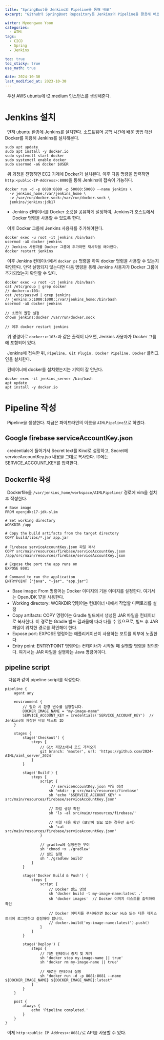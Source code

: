 ```yaml
---
title: "SpringBoot를 Jenkins의 Pipeline을 통해 배포"
excerpt: "Github의 SpringBoot Repository를 Jenkins의 Pipeline을 활용해 배포한다."

wirter: Myeongwoo Yoon
categories:
  - AIML
tags:
  - CICD
  - Spring
  - Jenkins

toc: true
toc_sticky: true
use_math: true 

date: 2024-10-30
last_modified_at: 2023-10-30
---
```


&ensp;우선 AWS ubuntu에 t2.medium 인스턴스를 생성해준다.

Jenkins 설치
======

&ensp;먼저 ubuntu 환경에 Jenkins를 설치한다. 소프트웨어 공학 시간에 배운 방법 대신 Docker를 이용해 Jenkins를 설치해본다.
```
sudo apt update
sudo apt install -y docker.io
sudo systemctl start docker
sudo systemctl enable docker
sudo usermod -aG docker $USER
```

&ensp;위 과정을 진행하면 EC2 기계에 Docker가 설치된다. 이후 다음 명령을 입력하면 `http:<public-IP-Address>:8080`을 통해 Jenkins에 접속이 가능하다.
```
docker run -d -p 8080:8080 -p 50000:50000 --name jenkins \
  -v jenkins_home:/var/jenkins_home \
  -v /var/run/docker.sock:/var/run/docker.sock \
  jenkins/jenkins:jdk17
```

* Jenkins 컨테이너를 Docker 소켓을 공유하게 설정하여, Jenkins가 호스트에서 Docker 명령을 사용할 수 있도록 한다.

&ensp;이후 Docker 그룹에 Jenkins 사용자를 추가해야한다.
```
docker exec -u root -it jenkins /bin/bash
usermod -aG docker jenkins
// Jenkins 사용자를 Docker 그룹에 추가하면 재시작을 해야한다.
docker restart jenkins
```

&ensp;이후 Jenkins 컨테이너에서 `docker ps` 명령을 하여 docker 명령을 사용할 수 있는지 확인한다. 만약 실행되지 않는다면 다음 명령을 통해 Jenkins 사용자가 Docker 그룹에 추가되었는지 확인할 수 있다.
```
docker exec -u root -it jenkins /bin/bash
cat /etc/group | grep docker
// docker:x:103:
cat /etc/passwd | grep jenkins
// jenkins:x:1000:1000::/var/jenkins_home:/bin/bash
usermod -aG docker jenkins

// 소켓의 권한 설정
chown jenkins:docker /var/run/docker.sock

// 이후 docker restart jenkins
```

&ensp;위 명령어로 `docker:x:103:`과 같은 출력이 나오면, Jenkins  사용자가 Docker 그룹에 포함되어 있다.


&ensp;Jenkins에 접속한 뒤, `Pipeline, Git Plugin, Docker Pipeline, Docker` 플러그인을 설치한다.<br/>

&ensp;컨테이너에 docker를 설치했는지는 기억이 잘 안난다.
```
docker exec -it jenkins_server /bin/bash
apt update
apt install -y docker.io
```

Pipeline 작성
======

&ensp;Pipeline을 생성한다. 지금은 파이프라인의 이름을 `AIMLPipeline`으로 하였다.

Google firebase serviceAccountKey.json
------

&ensp;credentials에 들어가서 Secret text를 Kind로 설정하고, Secret에 serviceAccountKey.jso 내용을 그대로 복사한다. ID에는 SERVICE_ACCOUNT_KEY를 입력한다.

Dockerfile 작성
------

&ensp;Dockerfile을 `/var/jenkins_home/workspace/AIMLPipeline/` 경로에 vim을 설치 후 작성한다.

```
# Base image
FROM openjdk:17-jdk-slim

# Set working directory
WORKDIR /app

# Copy the build artifacts from the target directory
COPY build/libs/*.jar app.jar

# Firebase serviceAccountKey.json 파일 복사
COPY src/main/resources/firebase/serviceAccountKey.json /app/src/main/resources/firebase/serviceAccountKey.json

# Expose the port the app runs on
EXPOSE 8081

# Command to run the application
ENTRYPOINT ["java", "-jar", "app.jar"]
```

* Base image: From 명령어는 Docker 이미지의 기본 이미지를 설정한다. 여기서는 OpenJDK 17을 사용한다.
* Working directory: WORKDIR 명령어는 컨테이너 내에서 작업할 디렉토리를 설정
* Copy artifacts: COPY 명령어는 Gradle 빌드에서 생성된 JAR 파일을 컨테이너로 복사한다. 이 경로는 Gradle 빌드 결과물에 따라 다를 수 있으므로, 빌드 후 JAR 파일이 위치한 경로를 확인해야 한다.
* Expose port: EXPOSE 명령어는 애플리케이션이 사용하는 포트를 외부에 노출한다.
* Entry point: ENTRYPOINT 명령어는 컨테이너가 시작될 때 실행할 명령을 정의한다. 여기서는 JAR 파일을 실행하는 Java 명령어이다.

pipeline script
------
&ensp; 다음과 같이 pipeline script를 작성한다.
```
pipeline {
    agent any
    
    environment {
        // 필요 시 환경 변수를 설정합니다.
        DOCKER_IMAGE_NAME = "my-image-name"
        SERVICE_ACCOUNT_KEY = credentials('SERVICE_ACCOUNT_KEY')  // Jenkins에 저장한 비밀 텍스트 ID
    }
    
    stages {
        stage('Checkout') {
            steps {
                // Git 저장소에서 코드 가져오기
                git branch: 'master', url: 'https://github.com/2024-AIML/aiml_server_2024'
            }
        }
        
        stage('Build') {
            steps {
                script {
                     // serviceAccountKey.json 파일 생성
                    sh 'mkdir -p src/main/resources/firebase'
                    sh 'echo "$SERVICE_ACCOUNT_KEY" > src/main/resources/firebase/serviceAccountKey.json'

                    // 파일 생성 확인
                    sh 'ls -al src/main/resources/firebase/'
                    
                    // 파일 내용 확인 (보안이 필요 없는 경우만 출력)
                    sh 'cat src/main/resources/firebase/serviceAccountKey.json'
                }

                // gradlew에 실행권한 부여
                sh 'chmod +x ./gradlew'
                // 빌드 실행
                sh './gradlew build'
            }
        }
        
        stage('Docker Build & Push') {
            steps {
                script {
                    // Docker 빌드 명령
                    sh 'docker build -t my-image-name:latest .'
                    sh 'docker images'  // Docker 이미지 리스트를 출력하여 확인

                    // Docker 이미지를 푸시하려면 Docker Hub 또는 다른 레지스트리에 로그인하고 설정해야 합니다.
                    // docker.build('my-image-name:latest').push()
                }
            }
        }
        
        stage('Deploy') {
            steps {
                // 기존 컨테이너 중지 및 제거
                sh 'docker stop my-image-name || true'
                sh 'docker rm my-image-name || true'
                    
                // 새로운 컨테이너 실행
                sh "docker run -d -p 8081:8081 --name ${DOCKER_IMAGE_NAME} ${DOCKER_IMAGE_NAME}:latest"
            }
        }
    }
    
    post {
        always {
            echo 'Pipeline completed.'
        }
    }
}
```

&ensp;이제 `http:<public IP Address>:8081/`로 API를 사용할 수 있다.